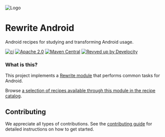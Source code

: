 ![Logo](https://github.com/openrewrite/rewrite/raw/main/doc/logo-oss.png)
# Rewrite Android

Android recipes for studying and transforming Android usage.

[![ci](https://github.com/openrewrite/rewrite-android/actions/workflows/ci.yml/badge.svg)](https://github.com/openrewrite/rewrite-android/actions/workflows/ci.yml)
[![Apache 2.0](https://img.shields.io/github/license/openrewrite/rewrite-android.svg)](https://www.android.org/licenses/LICENSE-2.0)
[![Maven Central](https://img.shields.io/maven-central/v/org.openrewrite.recipe/rewrite-android.svg)](https://mvnrepository.com/artifact/org.openrewrite.recipe/rewrite-android)
[![Revved up by Develocity](https://img.shields.io/badge/Revved%20up%20by-Develocity-06A0CE?logo=Gradle&labelColor=02303A)](https://ge.openrewrite.org/scans)

### What is this?

This project implements a [Rewrite module](https://github.com/openrewrite/rewrite) that performs common tasks for Android.

Browse [a selection of recipes available through this module in the recipe catalog](https://docs.openrewrite.org/recipes/android).

## Contributing

We appreciate all types of contributions. See the [contributing guide](https://github.com/openrewrite/.github/blob/main/CONTRIBUTING.md) for detailed instructions on how to get started.
